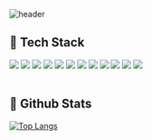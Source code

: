 
<!--Header-->
![header](https://capsule-render.vercel.app/api?type=waving&color=gradient&height=300&section=header&text=PYO-DEV)

<div>
  
<!--Body-->
## 🧱 Tech Stack

<!-- jvascript -->
<img src="https://img.shields.io/badge/javascript-F7DF1E?style=flat-square&logo=javascript&logoColor=white"/>
<!-- TpyeScript -->
<img src="https://img.shields.io/badge/typescript-3178C6?style=flat-square&logo=typescript&logoColor=white"/>
<!-- React -->
<img src="https://img.shields.io/badge/react-61DAFB?style=flat-square&logo=react&logoColor=white"/>
<!-- Vue -->
<img src="https://img.shields.io/badge/vuedotjs-4FC08D?style=flat-square&logo=vuedotjs&logoColor=white"/>
<!-- Webpack -->
<img src="https://img.shields.io/badge/webpack-8DD6F9?style=flat-square&logo=webpack&logoColor=white"/>
<!-- Vite -->
<img src="https://img.shields.io/badge/vite-646CFF?style=flat-square&logo=vite&logoColor=white"/>
<!-- Gulp -->
<img src="https://img.shields.io/badge/gulp-CF4647?style=flat-square&logo=gulp&logoColor=white"/>
<!-- Grunt -->
<img src="https://img.shields.io/badge/grunt-FAA918?style=flat-square&logo=grunt&logoColor=white"/>
<!-- HTML -->
<img src="https://img.shields.io/badge/html5-E34F26?style=flat-square&logo=html5&logoColor=white"/>
<!-- SCSS -->
<img src="https://img.shields.io/badge/sass-1572B6?style=flat-square&logo=sass&logoColor=white"/>
<!-- Git -->
<img src="https://img.shields.io/badge/git-F05032?style=flat-square&logo=git&logoColor=white"/>
<!-- PHP -->
<img src="https://img.shields.io/badge/php-777BB4?style=flat-square&logo=php&logoColor=white"/>
<br>
<br>


## 🤔 Github Stats
[![Top Langs](https://github-readme-stats.vercel.app/api/top-langs/?username=pyo-dev&layout=donut)](https://github.com/anuraghazra/github-readme-stats)

</div>

<!--
**pyo-dev/pyo-dev** is a ✨ _special_ ✨ repository because its `README.md` (this file) appears on your GitHub profile.

Here are some ideas to get you started:

- 🔭 I’m currently working on ...
- 🌱 I’m currently learning ...
- 👯 I’m looking to collaborate on ...
- 🤔 I’m looking for help with ...
- 💬 Ask me about ...
- 📫 How to reach me: ...
- 😄 Pronouns: ...
- ⚡ Fun fact: ...
-->

